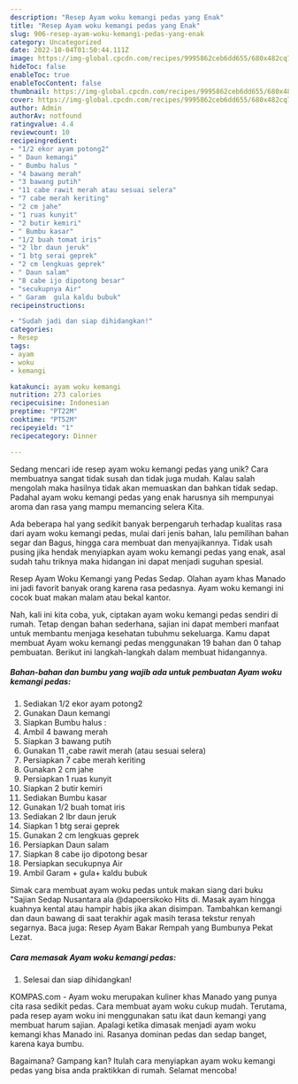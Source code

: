 ```yaml
---
description: "Resep Ayam woku kemangi pedas yang Enak"
title: "Resep Ayam woku kemangi pedas yang Enak"
slug: 906-resep-ayam-woku-kemangi-pedas-yang-enak
category: Uncategorized
date: 2022-10-04T01:50:44.111Z
image: https://img-global.cpcdn.com/recipes/9995862ceb6dd655/680x482cq70/ayam-woku-kemangi-pedas-foto-resep-utama.jpg
hideToc: false
enableToc: true
enableTocContent: false
thumbnail: https://img-global.cpcdn.com/recipes/9995862ceb6dd655/680x482cq70/ayam-woku-kemangi-pedas-foto-resep-utama.jpg
cover: https://img-global.cpcdn.com/recipes/9995862ceb6dd655/680x482cq70/ayam-woku-kemangi-pedas-foto-resep-utama.jpg
author: Admin
authorAv: notfound
ratingvalue: 4.4
reviewcount: 10
recipeingredient:
- "1/2 ekor ayam potong2"
- " Daun kemangi"
- " Bumbu halus "
- "4 bawang merah"
- "3 bawang putih"
- "11 cabe rawit merah atau sesuai selera"
- "7 cabe merah keriting"
- "2 cm jahe"
- "1 ruas kunyit"
- "2 butir kemiri"
- " Bumbu kasar"
- "1/2 buah tomat iris"
- "2 lbr daun jeruk"
- "1 btg serai geprek"
- "2 cm lengkuas geprek"
- " Daun salam"
- "8 cabe ijo dipotong besar"
- "secukupnya Air"
- " Garam  gula kaldu bubuk"
recipeinstructions:

- "Sudah jadi dan siap dihidangkan!"
categories:
- Resep
tags:
- ayam
- woku
- kemangi

katakunci: ayam woku kemangi 
nutrition: 273 calories
recipecuisine: Indonesian
preptime: "PT22M"
cooktime: "PT52M"
recipeyield: "1"
recipecategory: Dinner

---
```





Sedang mencari ide resep ayam woku kemangi pedas yang unik? Cara membuatnya sangat tidak susah dan tidak juga mudah. Kalau salah mengolah maka hasilnya tidak akan memuaskan dan bahkan tidak sedap. Padahal ayam woku kemangi pedas yang enak harusnya sih mempunyai aroma dan rasa yang mampu memancing selera Kita.





Ada beberapa hal yang sedikit banyak berpengaruh terhadap kualitas rasa dari ayam woku kemangi pedas, mulai dari jenis bahan, lalu pemilihan bahan segar dan Bagus, hingga cara membuat dan menyajikannya. Tidak usah pusing jika hendak menyiapkan ayam woku kemangi pedas yang enak,      asal sudah tahu triknya maka hidangan ini dapat menjadi suguhan spesial.














Resep Ayam Woku Kemangi yang Pedas Sedap. Olahan ayam khas Manado ini jadi favorit banyak orang karena rasa pedasnya. Ayam woku kemangi ini cocok buat makan malam atau bekal kantor.






Nah, kali ini kita coba, yuk, ciptakan ayam woku kemangi pedas sendiri di rumah. Tetap dengan bahan sederhana, sajian ini dapat memberi manfaat untuk membantu menjaga kesehatan tubuhmu sekeluarga. Kamu dapat membuat Ayam woku kemangi pedas menggunakan 19 bahan dan 0 tahap pembuatan. Berikut ini langkah-langkah dalam membuat hidangannya.

<!--inarticleads1-->

##### Bahan-bahan dan bumbu yang wajib ada untuk pembuatan Ayam woku kemangi pedas:

1. Sediakan 1/2 ekor ayam potong2
1. Gunakan  Daun kemangi
1. Siapkan  Bumbu halus :
1. Ambil 4 bawang merah
1. Siapkan 3 bawang putih
1. Gunakan 11 ,cabe rawit merah (atau sesuai selera)
1. Persiapkan 7 cabe merah keriting
1. Gunakan 2 cm jahe
1. Persiapkan 1 ruas kunyit
1. Siapkan 2 butir kemiri
1. Sediakan  Bumbu kasar
1. Gunakan 1/2 buah tomat iris
1. Sediakan 2 lbr daun jeruk
1. Siapkan 1 btg serai geprek
1. Gunakan 2 cm lengkuas geprek
1. Persiapkan  Daun salam
1. Siapkan 8 cabe ijo dipotong besar
1. Persiapkan secukupnya Air
1. Ambil  Garam + gula+ kaldu bubuk


Simak cara membuat ayam woku pedas untuk makan siang dari buku &#34;Sajian Sedap Nusantara ala @dapoersikoko Hits di. Masak ayam hingga kuahnya kental atau hampir habis jika akan disimpan. Tambahkan kemangi dan daun bawang di saat terakhir agak masih terasa tekstur renyah segarnya. Baca juga: Resep Ayam Bakar Rempah yang Bumbunya Pekat Lezat. 

<!--inarticleads2-->

##### Cara memasak Ayam woku kemangi pedas:


1. Selesai dan siap dihidangkan!

KOMPAS.com - Ayam woku merupakan kuliner khas Manado yang punya cita rasa sedikit pedas. Cara membuat ayam woku cukup mudah. Terutama, pada resep ayam woku ini menggunakan satu ikat daun kemangi yang membuat harum sajian. Apalagi ketika dimasak menjadi ayam woku kemangi khas Manado ini. Rasanya dominan pedas dan sedap banget, karena kaya bumbu. 

Bagaimana? Gampang kan? Itulah cara menyiapkan ayam woku kemangi pedas yang bisa anda praktikkan di rumah. Selamat mencoba!
